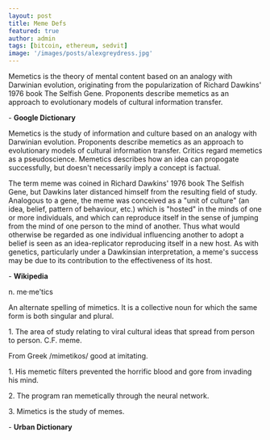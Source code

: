 ```yaml
---
layout: post
title: Meme Defs
featured: true
author: admin
tags: [bitcoin, ethereum, sedvit]
image: '/images/posts/alexgreydress.jpg'
---
```

<p>Memetics is the theory of mental content based on an analogy with Darwinian evolution, originating from the popularization of Richard Dawkins' 1976 book The Selfish Gene. Proponents describe memetics as an approach to evolutionary models of cultural information transfer.</p>

<p>- <b>Google Dictionary</b></p>
  
<p>
Memetics is the study of information and culture based on an analogy with Darwinian evolution. Proponents describe memetics as an approach to evolutionary models of cultural information transfer. Critics regard memetics as a pseudoscience. Memetics describes how an idea can propogate successfully, but doesn't necessarily imply a concept is factual.
</p>
<p>
The term meme was coined in Richard Dawkins' 1976 book The Selfish Gene, but Dawkins later distanced himself from the resulting field of study. Analogous to a gene, the meme was conceived as a "unit of culture" (an idea, belief, pattern of behaviour, etc.) which is "hosted" in the minds of one or more individuals, and which can reproduce itself in the sense of jumping from the mind of one person to the mind of another. Thus what would otherwise be regarded as one individual influencing another to adopt a belief is seen as an idea-replicator reproducing itself in a new host. As with genetics, particularly under a Dawkinsian interpretation, a meme's success may be due to its contribution to the effectiveness of its host.
</p>
<p>- <b>Wikipedia</b></p>

<p>
n. me·me'tics 
</p>
<p>
An alternate spelling of mimetics. It is a collective noun for which the same form is both singular and plural. 
</p>
<p>1. The area of study relating to viral cultural ideas that spread from person to person. C.F. meme. </p>
From Greek /mimetikos/ good at imitating. 
<p>1. His memetic filters prevented the horrific blood and gore from invading his mind.</p> 

<p>2. The program ran memetically through the neural network.</p>

<p>3. Mimetics is the study of memes.</p>

<p>- <b>Urban Dictionary</b></p>
